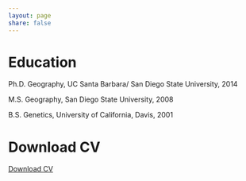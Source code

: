 ```yaml
---
layout: page
share: false
---
```


# Education

Ph.D. Geography, UC Santa Barbara/ San Diego State University, 2014

M.S. Geography, San Diego State University, 2008

B.S. Genetics, University of California, Davis, 2001

# Download CV

[Download CV](/content/bart_cv.pdf)



